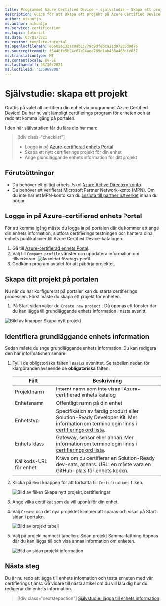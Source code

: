 ```yaml
---
title: Programmet Azure Certified Device – självstudie – Skapa ett projekt
description: Guide för att skapa ett projekt på Azure Certified Device-portalen
author: nikuntjo
ms.author: nikuntjo
ms.service: certification
ms.topic: tutorial
ms.date: 03/01/2021
ms.custom: template-tutorial
ms.openlocfilehash: e5602e133ac8ab13779c9dfebca21d97265d9d76
ms.sourcegitcommit: f5448fe5b24c67e24aea769e1ab438a465dfe037
ms.translationtype: MT
ms.contentlocale: sv-SE
ms.lasthandoff: 03/30/2021
ms.locfileid: "105969808"
---
```

# <a name="tutorial-create-your-project"></a>Självstudie: skapa ett projekt

Grattis på valet att certifiera din enhet via programmet Azure Certified Device! Du har nu valt lämpligt certifierings program för enheten och är redo att komma igång på portalen.

I den här självstudien får du lära dig hur man:

> [!div class="checklist"]
> * Logga in på [Azure-certifierad enhets Portal](https://certify.azure.com/)
> * Skapa ett nytt certifierings projekt för din enhet
> * Ange grundläggande enhets information för ditt projekt

## <a name="prerequisites"></a>Förutsättningar

- Du behöver ett giltigt arbets-/skol [Azure Active Directory konto](https://docs.microsoft.com/azure/active-directory/fundamentals/active-directory-whatis).
- Du behöver ett verifierat Microsoft Partner Network-konto (MPN). Om du inte har ett MPN-konto kan du [ansluta till partner nätverket](https://partner.microsoft.com/) innan du börjar.

## <a name="signing-into-the-azure-certified-device-portal"></a>Logga in på Azure-certifierad enhets Portal

För att komma igång måste du logga in på portalen där du kommer att ange din enhets information, slutföra certifierings testningen och hantera dina enhets publikationer till Azure Certified Device-katalogen.

1. Gå till [Azure-certifierad enhets Portal](https://certify.azure.com).
1. Välj till `Company profile` vänster och uppdatera information om tillverkaren.
   ![Avsnittet företags profil](./media/images/company-profile.png)
1. Godkänn program avtalet för att påbörja projektet.

## <a name="creating-your-project-on-the-portal"></a>Skapa ditt projekt på portalen

Nu när du har konfigurerat på portalen kan du starta certifierings processen. Först måste du skapa ett projekt för enheten.

1. På Start sidan väljer du `Create new project` . Då öppnas ett fönster där du kan lägga till grundläggande enhets information i nästa avsnitt.

 ![Bild av knappen Skapa nytt projekt](./media/images/create-new-project.png)

## <a name="identifying-basic-device-information"></a>Identifiera grundläggande enhets information

Sedan måste du ange grundläggande enhets information. Du kan redigera den här informationen senare.

1. Fyll i de obligatoriska fälten i `Basics` avsnittet. Se tabellen nedan för klargöranden avseende de **obligatoriska** fälten:

    | Fält                  | Beskrivning                                                                                                                         |
    |------------------------|-------------------------------------------------------------------------------------------------------------------------------------|
    | Projektnamn           | Internt namn som inte visas i Azure-certifierad enhets katalog                                                        |
    | Enhetsnamn            | Offentligt namn på din enhet                                                                                                |
    | Enhetstyp            | Specifikation av färdig produkt eller Solution-Ready Developer Kit.     Mer information om terminologin finns i [certifierings ord lista](./resources-glossary.md).                                                                     |
    | Enhets klass           | Gateway, sensor eller annan.  Mer information om terminologin finns i [certifierings ord lista](./resources-glossary.md).                                                                    |
    | Källkods-URL för enhet | Krävs om du certifierar en Solution-Ready dev-sats, annars. URL: en måste vara en GitHub-plats för enhets koden. |
1. Klicka på `Next` knappen för att fortsätta till `Certifications` fliken.

    ![Bild av fliken Skapa nytt projekt, certifieringar](./media/images/create-new-project-certificationswindow.png)

1. Ange vilka certifikat som du vill uppnå för din enhet.
1. Välj `Create` och det nya projektet kommer att sparas och visas på Start sidan i portalen.

    ![Bild av projekt tabell](./media/images/project-table.png)

1. Välj på projekt namnet i tabellen. Sidan projekt Sammanfattning öppnas där du kan lägga till och visa annan information om enheten.

    ![Bild av sidan projekt information](./media/images/device-details-section.png)

## <a name="next-steps"></a>Nästa steg

Du är nu redo att lägga till enhets information och testa enheten med vår certifierings tjänst. Gå vidare till nästa artikel om du vill lära dig hur du redigerar din enhets information.
> [!div class="nextstepaction"]
> [Självstudie: lägga till enhets information](tutorial-02-adding-device-details.md)
